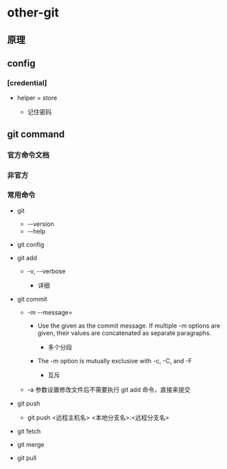 # other-git

## 原理

### 

## config

### [credential] 

- helper = store

	- 记住密码

## git command

### 官方命令文档

### 非官方

### 常用命令

- git

	- --version
	- --help

- git config
- git add

	- -v, --verbose

		- 详细

- git commit

	- -m <msg>  --message=<msg>

		- Use the given <msg> as the commit message. If multiple -m options are given, their values are concatenated as separate paragraphs.

			- 多个分段

		- The -m option is mutually exclusive with -c, -C, and -F  

			- 互斥

	- -a 参数设置修改文件后不需要执行 git add 命令，直接来提交

- git push

	- git push <远程主机名> <本地分支名>:<远程分支名>

- git fetch
- git merge
- git pull

